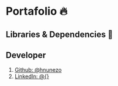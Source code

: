 # Portafolio :fire:

## Libraries & Dependencies :toolbox:

## Developer

1. [Github: @hnunezo](https://github.com/hnunezo)
2. [LinkedIn: @{}](https://www.linkedin.com/in/{https://www.linkedin.com/in/hector-nuñez-oviedo-a054171a7/}/)
